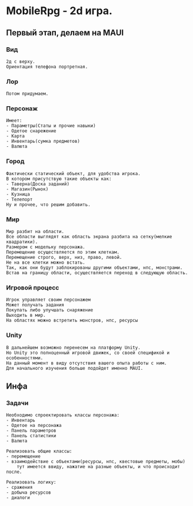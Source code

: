 # MobileRpg - 2d игра.

## Первый этап, делаем на MAUI
### Вид
	2д с верху.
	Ориентация телефона портретная.

### Лор
	Потом придумаем.


### Персонаж
	Имеет:
	- Параметры(Статы и прочие навыки)
	- Одетое снарежение
	- Карта
	- Инвентарь(сумка предметов)
	- Валюта
	
### Город
	Фактически статический объект, для удобства игрока.
	В котором присутствую такие объекты как:
	- Таверна(Доска заданий)
	- Магазин(Рынок)
	- Кузница
	- Телепорт
	Ну и прочее, что решим добавить.

### Мир
	Мир разбит на области.
	Все области выглядят как область экрана разбита на сетку(мелкие квадратики).
	Размером с модельку персонажа.
	Перемещение осуществляется по этим клеткам.
	Перемещение строго, верх, низ, право, левой.
	Не на все клетки можно встать. 
	Так, как они будут заблокированы другими объектами, нпс, монстрами.
	Встав на границу области, осуществляется переход в следующую область.

### Игровой процесс
	Игрок управляет своим персонажем
	Может получать задания
	Покупать либо улучшать снаряжение
	Выходить в мир.
	На областях можно встретить монстров, нпс, ресурсы


### Unity
	В дальнейшем возможно перенесем на платформу Unity.
	Но Unity это полноценный игровой движек, со своей спецификой и особенностями.
	На данный момент в виду отсутствия вашего опыта работы с ним.
	Для начального изучения больше подойдет именно MAUI.

## Инфа
### Задачи
	Необходимо спроектировать классы персонажа:
	- Инвентарь
	- Одетое на персонажа
	- Панель параметров
	- Панель статистики
	- Валюта

	Реализовать общие классы:
	- перемещение
	- взаимодействие с объектами(ресурсы, нпс, квестовые предметы, мобы)
		тут имеется ввиду, нажатие на разные объекты, и что происходит после.
	
	Реализовать логику:
	- сражения
	- добыча ресурсов
	- диалоги